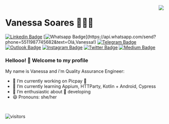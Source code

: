 <img align='right' src="https://github-readme-stats.vercel.app/api?username=vanessafsoares&show_icons=true">

# Vanessa Soares 👩🏻‍💻

[![Linkedin Badge](https://img.shields.io/badge/-LinkedIn-blue?style=flat-square&logo=Linkedin&logoColor=white&link=https://www.linkedin.com/in/rebeccamanzi/)](https://www.linkedin.com/in/vanessafsoares/)
[![Whatsapp Badge](https://img.shields.io/badge/-Whatsapp-4CA143?style=flat-square&labelColor=4CA143&logo=whatsapp&logoColor=white&link=https://api.whatsapp.com/send?phone=5511987745682&text=Olá,Vanessa!)](https://api.whatsapp.com/send?phone=5511987745682&text=Olá,Vanessa!)
[![Telegram Badge](https://img.shields.io/badge/-Telegram-1ca0f1?style=flat-square&labelColor=1ca0f1&logo=telegram&logoColor=white&link=https://t.me/vanessafsoares)](https://t.me/vanessafsoares)
[![Outlook Badge](https://img.shields.io/badge/-Outlook-0072c6?style=flat-square&logo=microsoft&logoColor=white&link=mailto:vanessafsoares@hotmail.com)](mailto:vanessafsoares@hotmail.com)
[![Instagram Badge](https://img.shields.io/badge/-Instagram-833AB4?style=flat-square&labelColor=833AB4&logo=instagram&logoColor=white&link=https://www.instagram.com/codepwr/)](https://www.instagram.com/d4rklipstick/)
[![Twitter Badge](https://img.shields.io/badge/-Twitter-1ca0f1?style=flat-square&labelColor=1ca0f1&logo=twitter&logoColor=white&link=https://twitter.com/lgdbittencourt)](https://twitter.com/d4rklipstick)
[![Medium Badge](https://img.shields.io/badge/-Medium-000000?style=flat-square&labelColor=000000&logo=Medium&link=https://medium.com/@vanessa_soares/)](https://medium.com/vanessa_soares/)

### Hellooo! 👋 Welcome to my profile

My name is Vanessa and i'm Quality Assurance Engineer:
<br/>
- 🔭 I’m currently working on Picpay 💚
- 📖 I’m currently learning Appium, HTTParty, Kotlin + Android, Cypress
- 🤩 I’m enthusiastic about 📲 developing
- 😄 Pronouns: she/her

<br />

![visitors](https://visitor-badge.glitch.me/badge?page_id=vanessafsoares) 


